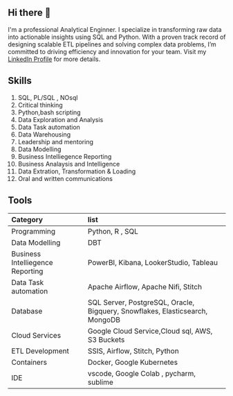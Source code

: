 ## Hi there 👋



I'm a professional Analytical Enginner. I specialize in transforming raw data into actionable insights using SQL and Python. With a proven track record of designing scalable ETL pipelines and solving complex data problems, I’m committed to driving efficiency and innovation for your team. Visit my [LinkedIn Profile](https://www.linkedin.com/in/dorisonuorji/) for more details.

## Skills

1. SQL, PL/SQL , NOsql
2. Critical thinking
3. Python,bash scripting
4. Data Exploration and Analysis
5. Data Task automation
6. Data Warehousing 
7. Leadership and mentoring
8. Data Modelling
9. Business Intelliegence Reporting
10. Business Analaysis and Intelligence
11. Data Extration, Transformation & Loading
12. Oral and written communications

## Tools

| Category | list | 
| :------ |:---|
|Programming| Python, R , SQL|
|Data Modelling     |DBT    |
|Business Intelliegence Reporting| PowerBI, Kibana, LookerStudio, Tableau|
| Data Task automation| Apache Airflow, Apache Nifi, Stitch
|Database| SQL Server, PostgreSQL, Oracle, Bigquery, Snowflakes, Elasticsearch, MongoDB|
|Cloud Services|Google Cloud Service,Cloud sql, AWS, S3 Buckets|
|ETL Development| SSIS, Airflow, Stitch, Python |
|Containers | Docker, Google Kubernetes |
|IDE | vscode, Google Colab , pycharm, sublime|

